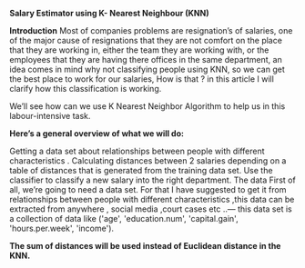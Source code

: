 **Salary Estimator using K- Nearest Neighbour (KNN)**

**Introduction**
Most of companies problems are resignation’s of salaries, one of the major cause of resignations that they are not comfort on the place that they are working in, either the team they are working with, or the employees that they are having there offices in the same department, an idea comes in mind why not classifying people using KNN, so we can get the best place to work for our salaries, How is that ? in this article I will clarify how this classification is working.

We’ll see how can we use K Nearest Neighbor Algorithm to help us in this labour-intensive task.

**Here’s a general overview of what we will do:**

Getting a data set about relationships between people with different characteristics .
Calculating distances between 2 salaries depending on a table of distances that is generated from the training data set.
Use the classifier to classify a new salary into the right department.
The data
First of all, we’re going to need a data set. For that I have suggested to get it from relationships between people with different characteristics ,this data can be extracted from anywhere , social media ,court cases etc ..— this data set is a collection of data like ('age', 'education.num', 'capital.gain', 'hours.per.week', 'income').

**The sum of distances will be used instead of Euclidean distance in the KNN.**
